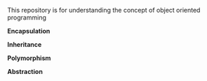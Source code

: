 This repository is for understanding the concept of object oriented programming 

**Encapsulation**

**Inheritance**

**Polymorphism**

**Abstraction**

